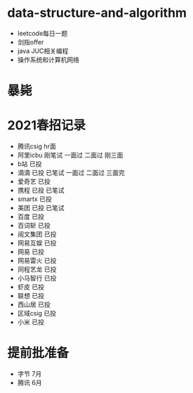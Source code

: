 # data-structure-and-algorithm
- leetcode每日一题
- 剑指offer
- java JUC相关编程
- 操作系统和计算机网络
# 暴毙

# 2021春招记录
- 腾讯csig hr面
- 阿里icbu 刚笔试 一面过 二面过 刚三面
- b站 已投
- 滴滴 已投 已笔试 一面过 二面过 三面完
- 爱奇艺 已投
- 携程 已投 已笔试
- smartx 已投
- 美团 已投 已笔试
- 百度 已投
- 百词斩 已投
- 阅文集团 已投
- 网易互娱 已投
- 网易 已投
- 网易雷火 已投
- 同程艺龙 已投
- 小马智行 已投
- 虾皮 已投
- 联想 已投
- 西山居 已投
- 区域csig 已投
- 小米 已投
# 提前批准备
- 字节 7月
- 腾讯 6月

